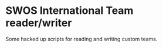 # SWOS International Team reader/writer

Some hacked up scripts for reading and writing custom teams.
